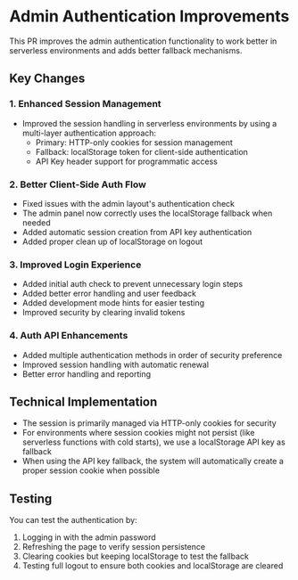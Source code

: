 # Admin Authentication Improvements

This PR improves the admin authentication functionality to work better in serverless environments and adds better fallback mechanisms.

## Key Changes

### 1. Enhanced Session Management

- Improved the session handling in serverless environments by using a multi-layer authentication approach:
  - Primary: HTTP-only cookies for session management
  - Fallback: localStorage token for client-side authentication
  - API Key header support for programmatic access

### 2. Better Client-Side Auth Flow

- Fixed issues with the admin layout's authentication check
- The admin panel now correctly uses the localStorage fallback when needed
- Added automatic session creation from API key authentication
- Added proper clean up of localStorage on logout

### 3. Improved Login Experience

- Added initial auth check to prevent unnecessary login steps
- Added better error handling and user feedback
- Added development mode hints for easier testing
- Improved security by clearing invalid tokens

### 4. Auth API Enhancements

- Added multiple authentication methods in order of security preference
- Improved session handling with automatic renewal
- Better error handling and reporting

## Technical Implementation

- The session is primarily managed via HTTP-only cookies for security
- For environments where session cookies might not persist (like serverless functions with cold starts), we use a localStorage API key as fallback
- When using the API key fallback, the system will automatically create a proper session cookie when possible

## Testing

You can test the authentication by:

1. Logging in with the admin password
2. Refreshing the page to verify session persistence
3. Clearing cookies but keeping localStorage to test the fallback
4. Testing full logout to ensure both cookies and localStorage are cleared
